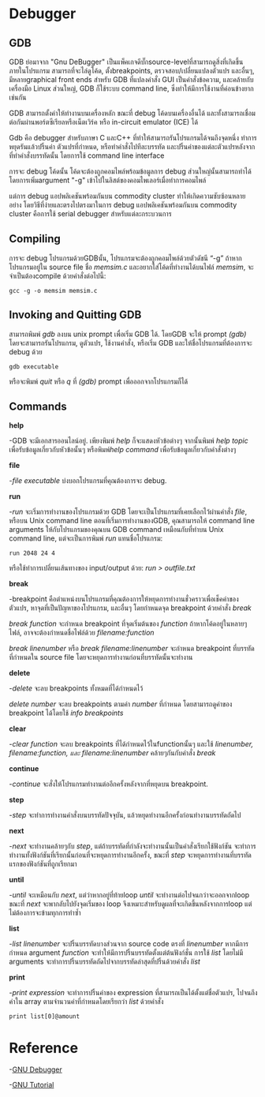 # Debugger

## GDB

GDB ย่อมาจาก "Gnu DeBugger" เป็นแพ็คเกจดีบั๊กsource-levelที่สามารถดูสิ่งที่เกิดขึ้นภายในโปรแกรม สามารถที่จะไล่ดูโค้ด, ตั้งbreakpoints, ตรวจสอบ/เปลี่ยนแปลงตัวแปร และอื่นๆ, มีหลายgraphical front ends สำหรับ GDB ที่แปลงคำสั่ง GUI เป็นคำสั่งข้อความ, และคล้ายกับเครื่องมือ Linux ส่วนใหญ่, GDB ก็ใช้ระบบ command line, ซึ่งทำให้มีการใช้งานที่ค่อนข้างยากเช่นกัน

GDB สามารถตั้งค่าให้ทำงานบนเครื่องหลัก ขณะที่ debug โค้ดบนเครื่องอื่นได้ และทั้งสามารถเชื่อมต่อกันผ่านพอร์ตซีเรียลหรือเน็ตเวิร์ค หรือ in-circuit emulator (ICE) ได้ 

Gdb คือ debugger สำหรับภาษา C และC++ ที่ทำให้สามารถรันโปรแกรมได้จนถึงจุดหนึ่ง ทำการหยุดรันแล้วปริ้นค่า ตัวแปรที่กำหนด, หรือทำคำสั่งไปทีละบรรทัด และปริ้นค่าของแต่ละตัวแปรหลังจากที่ทำคำสั่งบรรทัดนั้น โดยการใช้ command line interface

การจะ debug โค้ดนั้น โค้ดจะต้องถูกคอมไพล์พร้อมข้อมูลการ debug ส่วนใหญ่นั้นสามารถทำได้โดยการเพิ่มargument "-g" เข้าไปในลิสต์ของคอมไพเลอร์เมื่อทำการคอมไพล์

แต่การ debug แอปพลิเคชันพร้อมกันบน commodity cluster  ทำให้เกิดความซับซ้อนหลายอย่าง โดยวิธีที่ง่ายและตรงไปตรงมาในการ debug แอปพลิเคชันพร้อมกันบน commodity cluster คือการใช้ serial debugger สำหรับแต่ละกระบวนการ

## Compiling

การจะ debug โปรแกรมด้วยGDBนั้น, โปรแกรมจะต้องถูกคอมไพล์ด้วยตัวดัชนี “-g” ถ้าหากโปรแกรมอยู่ใน source file ชื่อ *memsim.c* และอยากใส่โค้ดที่ทำงานได้บนไฟล์ *memsim*, จะจำเป็นต้องcompile ด้วยคำสั่งต่อไปนี้:

`gcc -g -o memsim memsim.c`

## Invoking and Quitting GDB

สามารถพิมพ์ *gdb* ลงบน unix prompt เพื่อเริ่ม GDB ได้. โดยGDB จะให้ prompt *(gdb)* โดยจะสามารถรันโปรแกรม, ดูตัวแปร, ใช้งานคำสั่ง, หรือเริ่ม GDB และให้ชื่อโปรแกรมที่ต้องการจะ debug ด้วย

`gdb executable`

หรือจะพิมพ์ *quit* หรือ *q* ที่ *(gdb)* prompt เพื่อออกจากโปรแกรมก็ได้

## Commands

**help**

-GDB จะมีเอกสารออนไลน์อยู่. เพียงพิมพ์ *help* ก็จะแสดงหัวข้อต่างๆ จากนั้นพิมพ์ *help topic* เพื่อรับข้อมูลเกี่ยวกับหัวข้อนั้นๆ หรือพิมพ์*help command* เพื่อรับข้อมูลเกี่ยวกับคำสั่งต่างๆ

**file**

-*file executable* บ่งบอกโปรแกรมที่คุณต้องการจะ debug.

**run**

-*run* จะเริ่มการทำงานของโปรแกรมด้วย GDB โดยจะเป็นโปรแกรมที่เคยเลือกไว้ผ่านคำสั่ง *file*, หรือบน Unix command line ตอนที่เริ่มการทำงานของGDB, คุณสามารถให้ command line arguments ให้กับโปรแกรมของคุณบน GDB command เหมือนกับที่ทำบน Unix command line, แต่จะเป็นการพิมพ์ *run* แทนชื่อโปรแกรม:

`run 2048 24 4`

หรือใช้ทำการเปลี่ยนเส้นทางของ input/output ด้วย: *run > outfile.txt*

**break**

-breakpoint คือตำแหน่งบนโปรแกรมที่คุณต้องการให้หยุดการทำงานชั่วคราวเพื่อเช็คค่าของตัวแปร, หาจุดที่เป็นปัญหาของโปรแกรม, และอื่นๆ โดยกำหนดจุด breakpoint ด้วยคำสั่ง *break* 

*break function* จะกำหนด breakpoint ที่จุดเริ่มต้นของ *function* ถ้าหากโค้ดอยู่ในหลายๆไฟล์, อาจจะต้องกำหนดชื่อไฟล์ด้วย *filename:function*

*break linenumber* หรือ *break filename:linenumber* จะกำหนด breakpoint ที่บรรทัดที่กำหนดใน source file โดยจะหยุดการทำงานก่อนที่บรรทัดนั้นจะทำงาน

**delete**

-*delete* จะลบ breakpoints ทั้งหมดที่ได้กำหนดไว้

*delete number* จะลบ breakpoints ตามค่า *number* ที่กำหนด โดยสามารถดูค่าของ breakpoint ได้โดยใช้ *info breakpoints*

**clear**

-*clear function* จะลบ breakpoints ที่ได้กำหนดไว้ในfunctionนั้นๆ และใช้ *linenumber, filename:function, และ filename:linenumber*  คล้ายๆกันกับคำสั่ง *break*

**continue**

-*continue* จะสั่งให้โปรแกรมทำงานต่ออีกครั้งหลังจากที่หยุดบน breakpoint.

**step**

-*step* จะทำการทำงานคำสั่งบนบรรทัดปัจจุบัน, แล้วหยุดทำงานอีกครั้งก่อนทำงานบรรทัดถัดไป 

**next**

-*next* จะทำงานคล้ายๆกับ *step*, แต่ถ้าบรรทัดที่กำลังจะทำงานนั้นเป็นคำสั่งเรียกใช้ฟังก์ชัน จะทำการทำงานทั้งฟังก์ชันที่เรียกนั้นก่อนที่จะหยุดการทำงานอีกครั้ง, ขณะที่ *step* จะหยุดการทำงานที่บรรทัดแรกของฟังก์ชันที่ถูกเรียกมา

**until**

-*until* จะเหมือนกับ *next*, แต่ว่าหากอยู่ที่ท้ายloop *until* จะทำงานต่อไปจนกว่าจะออกจากloop ขณะที่ *next* จะพากลับไปยังจุดเริ่มของ loop จึงเหมาะสำหรับดูผลที่จะเกิดขึ้นหลังจากการloop แต่ไม่ต้องการจะข้ามทุกการทำซ้ำ

**list**

-*list linenumber* จะปริ้นบรรทัดบางส่วนจาก source code ตรงที่ *linenumber* หากมีการกำหนด argument *function* จะทำให้มีการปริ้นบรรทัดตั้งแต่ต้นฟังก์ชั่น การใช้ *list* โดยไม่มี arguments จะทำการปริ้นบรรทัดถัดไปจากบรรทัดล่าสุดที่ปริ้นด้วยคำสั่ง *list* 

**print**

-*print expression* จะทำการปริ้นค่าของ expression ที่สามารถเป็นได้ตั้งแต่ชื่อตัวแปร, ไปจนถึงค่าใน array ตามจำนวนค่าที่กำหนดโดยเรียกว่า *list* ด้วยคำสั่ง

`print list[0]@amount`

# Reference

-[GNU Debugger](https://www.sciencedirect.com/topics/computer-science/gnu-debugger)

-[GNU Tutorial](https://web.eecs.umich.edu/~sugih/pointers/summary.html)


